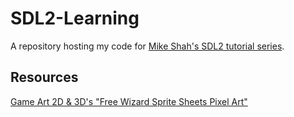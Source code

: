 # SDL2-Learning
A repository hosting my code for [Mike Shah's SDL2 tutorial series](https://www.youtube.com/playlist?list=PLvv0ScY6vfd-p1gSnbQhY7vMe2rng0IL0).

## Resources
[Game Art 2D & 3D's "Free Wizard Sprite Sheets Pixel Art"](https://www.behance.net/gallery/160947935/Free-Wizard-Sprite-Sheets-Pixel-Art/modules/908001531)

